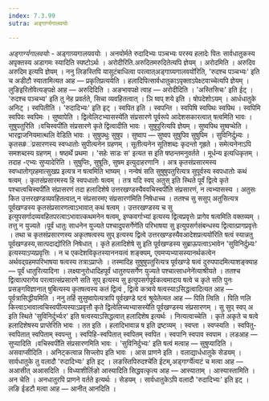 ```yaml
---
index: 7.3.99
sutra: अड्गार्ग्यगालवयोः

---
```

_अड्गार्ग्यगालवयोः_ - अड्गाग्र्यगालयवयोः । अनयोर्मते रुदादिभ्यः पञ्चभ्यः परस्य हलादेः पितः सार्वधातुकस्य अपृक्तस्य अडागमः स्यादिति स्पष्टोऽर्थः । अरोदीरिति.अरुदितमरुदितेत्यपि ज्ञेयम् । अरोदमिति । अरुदिव अरुदिम इत्यपि ज्ञेयम् । ननु लिङस्तिपि यासुटंबाधित्वा परत्वात्अड्गाग्र्यगालवयो॑रिति, 'रुदश्च पञ्चभ्यः' इति च अडीटौ स्यातामित्यत आह —  प्रकृतिप्रत्ययेति । हलादिपित्सार्वधातुकाऽपृक्ताऽपेक्ष्टवाच्चेत्यपि ज्ञेयम् । लुङिइरितो॑वेत्यङ्पक्षे आह —  अरुदिदिति । अङभावपक्षे त्वाह — अरोदीदिति । 'अस्तिसिचः' इति ईट् । 'रुदश्च पञ्चभ्य' इति तु नेह प्रवर्तते, सिचा व्यवहितत्वात् । ञि ष्वप् शये इति । षोपदेशोऽयम् । आर्धधातुके अनिट् । स्वपितीति । 'रुदादिभ्यः' इति इट् । स्वपित इति । स्वपन्ति । स्वपिषि स्वपिथः स्वपिथ । स्वपिमि स्वपिवः स्वपिमः । सुष्वापेति । द्वित्वेलिटभ्यासस्ये॑ति संप्रसारणे पूर्वरूपे आदेशसकारत्वात् षत्वमिति भावः । सुषुपतुरिति ।वचिस्वपी॑ति संप्रसारणे कृते द्वित्वादीति भावः । सुषुपुरित्यपि ज्ञेयम् । सुष्वपिथ सुष्वप्थेति । भारद्वाजनियमात्थलि वेडिति भावः । सुषुपथुः सुषुप । सुष्वाप — सुष्वप सुषुपिव सुषुपिम । सुविनिर्दुभ्र्यः । कृतस#ंप्रसारणस्य स्वप्धातोः सुपीत्यनेन ग्रहणम् । सूतीत्यनेन सूतिशब्दः कृदन्तो गृह्रते । समेत्यनेनाऽपि समशब्दस्य ग्रहणम् । षष्ठर्थे प्रथमा । 'सहेः साडः स' इत्यत स इति षष्ठन्तमनुवर्तते । मूर्धन्य इत्यधिकृतम् । तदाह -एभ्यः सुप्यादेरिति । सुषुप्तिः, सुषूतिः, सुषम इत्युदाहरणानि । अत्र कृतसंप्रसारमस्य स्वप्धातोग्र्रहमात्सुखप्र इत्यत्र न षत्वमिति भाष्यम् । नन्वेषं सति सुषुषुपतुरित्यत्र सुपूर्वस्य स्वपधातोः कथं षत्वम् । कृतसंप्रसारमस्य हि स्वपधातोः षत्वम् । तत्र यदि स्वप् अतुस् इति स्थिते पूर्वं द्वित्वे कृते पश्चात्वचिस्वपी॑ति संप्रासरणं तदा हलादिशेषे उत्तरखण्डस्यैववचिस्वपी॑ति संप्रसारणं, न त्वभ्यासस्य । अतुसः कित उत्तरखण्डव्यवहितत्वात्,न संप्रसारमए संप्रसारण॑मिति निषेधाच्च । ततश्च सु ससुप् अतुसित्यत्र पूर्वखण्डस्य कृतसंप्रसारणत्वाऽभावात् कथं षत्वम् । उत्तरखण्डस्य च सु इत्युपसर्गादव्यवहितपरत्वाऽभावात्कथमनेन षत्वम्, इण्कवर्गाभ्यां इत्यस्य द्वित्वप्रवृत्तेः प्रागेव षत्वमिति वक्तव्यम् । तत्तु न युज्यते ।पूर्वं धातुः साधनेन युज्यते पश्चादुपसर्गेणे॑ति परिभाषया सु इत्युपसर्गसंबन्धस्य द्वित्वात्प्रागप्रवृत्तेः । तथा च कृतसंप्रसारणस्य अकृतषत्वस्य सुप् इत्यस्य द्वित्वे उत्तरखण्डस्यैवआदेशप्रत्ययो॑रिति षत्वं स्यान्नतु पूर्वखण्डस्य,सात्पदाद्यो॑रिति निषेधात् । कृते हलादिशेषे सु इति पूर्वखण्डस्य सुब्राऊपत्वाऽभावेन 'सुविनिर्दुभ्र्यः' इत्यस्याऽप्यप्रवृत्तिः । न च एकदेशविकृतस्याननयत्वं शङ्क्यम्, एवमप्यभ्यासस्यानर्थकत्वेन अर्थवद्ग्रहमपरिभाषया षत्वस्य तत्राऽप्राप्तेः । तस्मादिह सुषुषुपतुरित्यत्र पूर्वखण्डे षत्वं दुरुपपादमित्याशङ्क्याह —  पूर्वं धातुरित्यादिना । लक्ष्यानुरोधादिहपूर्वं धातुरुपसर्गेण युज्यते पश्चात्साधनेने॑त्याश्रीयते । ततश्च द्वित्वात्परागेव परत्वात्संप्रसारणे सति सुप् इत्यस्य सु इत्युपसर्गपूर्वकत्वमादाय षत्वे च कृते सति पुनः प्रसङ्गविज्ञानात् षुबित्यस्य कृतषत्वस्य कतं द्वित्वं , द्वित्वे कत्र्वये षत्वस्याऽसिद्धत्वादित्यत आह —  पूर्वत्रासिद्धीयमिति । ननु तर्हि सुसुष्वापेत्यत्रापि पूर्वखण्डे ष्टवं श्रूयेतेत्यत आह — पिति त्विति । पिति णलि कित्त्वाऽभावात्वचिस्वपी॑त्यस्याऽप्रवृत्तौ कृते द्वित्वेलिच्यभ्यासस्ये॑ति पूर्वखण्डस्य संप्रसारणम् । सु सुप् स्वप् अ इति स्थिते 'सुविनिर्दुर्भ्यःर' इति षत्वस्याऽसिद्धत्वात् हलादिशेष इत्यर्थः । नित्यत्वाच्चेति । कृते अकृते च षत्वे हलादिशेषस्य प्राप्तेरिति भावः । तत इति । हलादिभावान्न ष इति द्रष्टव्यम् । स्वप्ता । स्वप्स्यति । स्वपितु-स्वपितात् स्वपिताम् स्वपन्तु । स्वपिहि-स्वपितात् स्वपितम् स्वपित । स्वपानि स्वपाव स्वपाम । लडआह —  सुप्यादिति ।वचिस्वपी॑ति संप्रसारणमिति भावः । 'सुविनिर्दुभ्यः' इति षत्वं मत्वाह —  सुषुप्यादिति । असवाप्सीदिति । अनिट्कत्वान्न सिज्लोप इति भावः । आस प्राणने इति । वलाद्यार्धधातुके सेडयम् । सार्वधातुके तु वलादौ 'रुदादिभ्यः' इति इट् । लङस्तिपिरुदश्चे॑ति ईटम्,अड्गार्ग्ये॑त्यटं च मत्वा आह —  अआसीत् अआसदिति । विध्याशीर्लिङो आस्यादिति सिद्धवत्कृत्य आह — आस्याताम् । आस्यास्तामिति । अन चेति । अनधातुरपि प्राणने वर्तते इत्यर्थः । सेडयम् । सार्वधातुकेऽपि वलादौ 'रुदादिभ्यः' इति इट् । लङि ईडटौ मत्वा आह —  आनीत् आनदिति ।